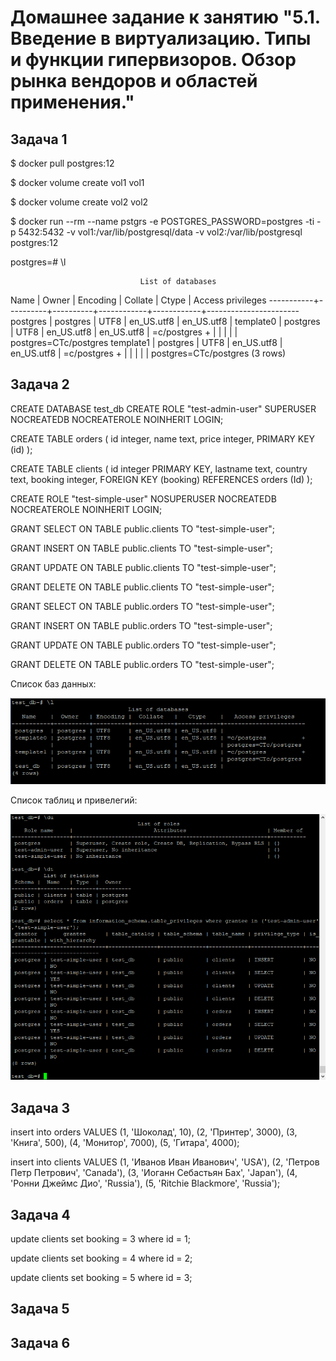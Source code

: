 # Домашнее задание к занятию "5.1. Введение в виртуализацию. Типы и функции гипервизоров. Обзор рынка вендоров и областей применения."


## Задача 1

$ docker pull postgres:12

$ docker volume create vol1
vol1

$ docker volume create vol2
vol2

$ docker run --rm --name pstgrs -e POSTGRES_PASSWORD=postgres -ti -p 5432:5432 -v vol1:/var/lib/postgresql/data -v vol2:/var/lib/postgresql postgres:12

postgres=# \l

                                 List of databases
   Name    |  Owner   | Encoding |  Collate   |   Ctype    |   Access privileges
-----------+----------+----------+------------+------------+-----------------------
 postgres  | postgres | UTF8     | en_US.utf8 | en_US.utf8 |
 template0 | postgres | UTF8     | en_US.utf8 | en_US.utf8 | =c/postgres          +
           |          |          |            |            | postgres=CTc/postgres
 template1 | postgres | UTF8     | en_US.utf8 | en_US.utf8 | =c/postgres          +
           |          |          |            |            | postgres=CTc/postgres
(3 rows)


## Задача 2


CREATE DATABASE test_db
CREATE ROLE "test-admin-user" SUPERUSER NOCREATEDB NOCREATEROLE NOINHERIT LOGIN;

CREATE TABLE orders 
(
id integer, 
name text, 
price integer, 
PRIMARY KEY (id) 
);

CREATE TABLE clients 
(
    id integer PRIMARY KEY,
    lastname text,
    country text,
    booking integer,
    FOREIGN KEY (booking) REFERENCES orders (Id)
);

CREATE ROLE "test-simple-user" NOSUPERUSER NOCREATEDB NOCREATEROLE NOINHERIT LOGIN;

GRANT SELECT ON TABLE public.clients TO "test-simple-user";

GRANT INSERT ON TABLE public.clients TO "test-simple-user";

GRANT UPDATE ON TABLE public.clients TO "test-simple-user";

GRANT DELETE ON TABLE public.clients TO "test-simple-user";

GRANT SELECT ON TABLE public.orders TO "test-simple-user";

GRANT INSERT ON TABLE public.orders TO "test-simple-user";

GRANT UPDATE ON TABLE public.orders TO "test-simple-user";

GRANT DELETE ON TABLE public.orders TO "test-simple-user";

Список баз данных:

![img.png](screenshots/6.2.1.png)

Список таблиц и привелегий:

![img.png](screenshots/6.2.2.png)


## Задача 3

insert into orders VALUES (1, 'Шоколад', 10), (2, 'Принтер', 3000), (3, 'Книга', 500), (4, 'Монитор', 7000), (5, 'Гитара', 4000);

insert into clients VALUES (1, 'Иванов Иван Иванович', 'USA'), (2, 'Петров Петр Петрович', 'Canada'), (3, 'Иоганн Себастьян Бах', 'Japan'), (4, 'Ронни Джеймс Дио', 'Russia'), (5, 'Ritchie Blackmore', 'Russia');

## Задача 4

update  clients set booking = 3 where id = 1;

update  clients set booking = 4 where id = 2;

update  clients set booking = 5 where id = 3;

## Задача 5

## Задача 6
